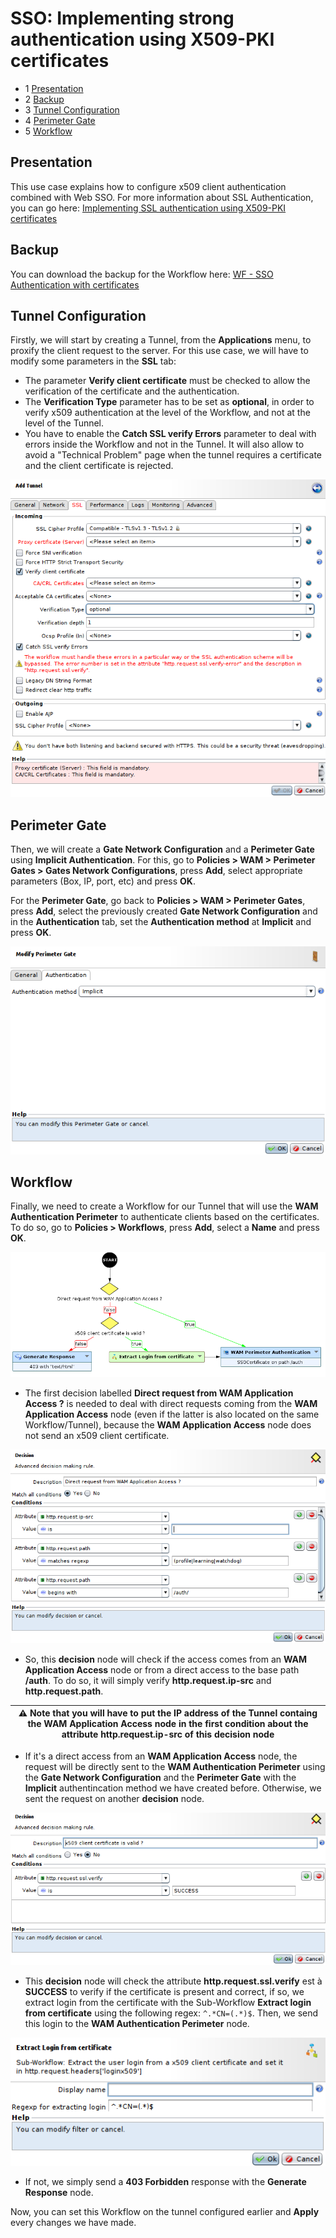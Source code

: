 SSO: Implementing strong authentication using X509-PKI certificates
===================================================================

* 1 [Presentation](#presentation)
* 2 [Backup](#backup)
* 3 [Tunnel Configuration](#tunnel-configuration)
* 4 [Perimeter Gate](#perimeter-gate)
* 5 [Workflow](#workflow)

Presentation
------------

This use case explains how to configure x509 client authentication combined with Web SSO. For more information about SSL Authentication, you can go here: [Implementing SSL authentication using X509-PKI certificates](../../SSL%20and%20Confidentiality/Implementing%20SSL%20authentication%20using%20X509-PKI%20certificates)

Backup
------

You can download the backup for the Workflow here: [WF - SSO Authentication with certificates](./backup/WF%20-%20SSO%20Authentication%20with%20certificates.backup)

Tunnel Configuration
--------------------

Firstly, we will start by creating a Tunnel, from the **Applications** menu, to proxify the client request to the server. For this use case, we will have to modify some parameters in the **SSL** tab:

* The parameter **Verify client certificate** must be checked to allow the verification of the certificate and the authentication.
* The **Verification Type** parameter has to be set as **optional**, in order to verify x509 authentication at the level of the Workflow, and not at the level of the Tunnel.
* You have to enable the **Catch SSL verify Errors** parameter to deal with errors inside the Workflow and not in the Tunnel. It will also allow to avoid a "Technical Problem" page when the tunnel requires a certificate and the client certificate is rejected.

![](./attachments/tunnel_ssl_setup.png)

Perimeter Gate
--------------

Then, we will create a **Gate Network Configuration** and a **Perimeter Gate** using **Implicit Authentication**. For this, go to **Policies > WAM > Perimeter Gates > Gates Network Configurations**, press **Add**, select appropriate parameters (Box, IP, port, etc) and press **OK**. 

For the **Perimeter Gate**, go back to **Policies > WAM > Perimeter Gates**, press **Add**, select the previously created **Gate Network Configuration** and in the **Authentication** tab, set the **Authentication method** at **Implicit** and press **OK**. 

![](./attachments/implicit_gate.png)

Workflow
--------

Finally, we need to create a Workflow for our Tunnel that will use the **WAM Authentication Perimeter** to authenticate clients based on the certificates. To do so, go to **Policies > Workflows**, press **Add**, select a **Name** and press **OK**.

![](./attachments/workflow.png)

* The first decision labelled **Direct request from WAM Application Access ?** is needed to deal with direct requests coming from the **WAM Application Access** node (even if the latter is also located on the same Workflow/Tunnel), because the **WAM Application Access** node does not send an x509 client certificate.

![](./attachments/decision1.png)

* So, this **decision** node will check if the access comes from an **WAM Application Access** node or from a direct access to the base path **/auth**. To do so, it will simply verify **http.request.ip-src** and **http.request.path**.

|:warning: Note that you will have to put the IP address of the Tunnel containg the WAM Application Access node in the first condition about the attribute http.request.ip-src of this decision node|
|----------------------------------------|

* If it's a direct access from an **WAM Application Access** node, the request will be directly sent to the **WAM Authentication Perimeter** using the **Gate Network Configuration** and the **Perimeter Gate** with the **Implicit** authentincation method we have created before. Otherwise, we sent the request on another **decision** node.

![](./attachments/decision2.png)

* This **decision** node will check the attribute **http.request.ssl.verify** est à **SUCCESS** to verify if the certificate is present and correct, if so, we extract login from the certificate with the Sub-Workflow **Extract login from certificate** using the following regex: `^.*CN=(.*)$`. Then, we send this login to the **WAM Authentication Perimeter** node.

![](./attachments/extract_login.png)

* If not, we simply send a **403 Forbidden** response with the **Generate Response** node.

Now, you can set this Workflow on the tunnel configured earlier and **Apply** every changes we have made.
